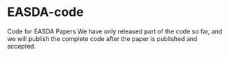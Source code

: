 # EASDA-code
Code for EASDA Papers
We have only released part of the code so far, and we will publish the complete code after the paper is published and accepted.

